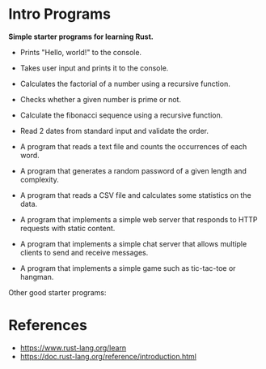 # Intro Programs
**Simple starter programs for learning Rust.**

* Prints "Hello, world!" to the console.
* Takes user input and prints it to the console.
* Calculates the factorial of a number using a recursive function.
* Checks whether a given number is prime or not.
* Calculate the fibonacci sequence using a recursive function.
* Read 2 dates from standard input and validate the order.

* A program that reads a text file and counts the occurrences of each word.
* A program that generates a random password of a given length and complexity.
* A program that reads a CSV file and calculates some statistics on the data.
* A program that implements a simple web server that responds to HTTP requests with static content.
* A program that implements a simple chat server that allows multiple clients to send and receive messages.
* A program that implements a simple game such as tic-tac-toe or hangman.

Other good starter programs:



# References

* https://www.rust-lang.org/learn
* https://doc.rust-lang.org/reference/introduction.html
